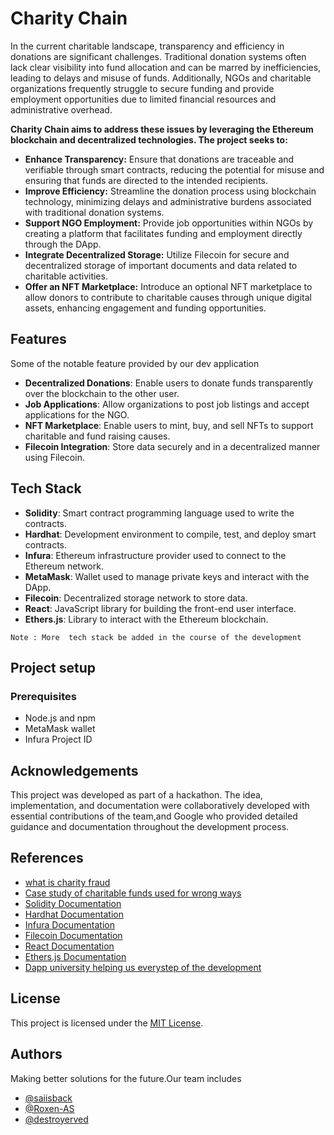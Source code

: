 
# Charity Chain

In the current charitable landscape, transparency and efficiency in donations are significant challenges. Traditional donation systems often lack clear visibility into fund allocation and can be marred by inefficiencies, leading to delays and misuse of funds. Additionally, NGOs and charitable organizations frequently struggle to secure funding and provide employment opportunities due to limited financial resources and administrative overhead.

**Charity Chain aims to address these issues by leveraging the Ethereum blockchain and decentralized technologies. The project seeks to:**

- **Enhance Transparency:** Ensure that donations are traceable and verifiable through smart contracts, reducing the potential for misuse and ensuring that funds are directed to the intended recipients.
- **Improve Efficiency:** Streamline the donation process using blockchain technology, minimizing delays and administrative burdens associated with traditional donation systems.
- **Support NGO Employment:** Provide job opportunities within NGOs by creating a platform that facilitates funding and employment directly through the DApp.
- **Integrate Decentralized Storage:** Utilize Filecoin for secure and decentralized storage of important documents and data related to charitable activities.
- **Offer an NFT Marketplace:** Introduce an optional NFT marketplace to allow donors to contribute to charitable causes through unique digital assets, enhancing engagement and funding opportunities.

## Features

Some of the notable feature provided by our dev application

- **Decentralized Donations**: Enable users to donate funds transparently over the blockchain to the other user.
- **Job Applications**: Allow organizations to post job listings and accept applications for the NGO.
- **NFT Marketplace**: Enable users to mint, buy, and sell NFTs to support charitable and fund raising  causes.
- **Filecoin Integration**: Store data securely and in a decentralized manner using Filecoin.

## Tech Stack

- **Solidity**: Smart contract programming language used to write the contracts.
- **Hardhat**: Development environment to compile, test, and deploy smart contracts.
- **Infura**: Ethereum infrastructure provider used to connect to the Ethereum network.
- **MetaMask**: Wallet used to manage private keys and interact with the DApp.
- **Filecoin**: Decentralized storage network to store data.
- **React**: JavaScript library for building the front-end user interface.
- **Ethers.js**: Library to interact with the Ethereum blockchain.

```Note : More  tech stack be added in the course of the development```

## Project setup

### Prerequisites

- Node.js and npm
- MetaMask wallet
- Infura Project ID
## Acknowledgements
This project was developed as part of a hackathon. The idea, implementation, and documentation were collaboratively developed with essential contributions of the team,and Google who provided detailed guidance and documentation throughout the development process.
## References

- [what is charity fraud](https://www.britannica.com/money/charity-fraud)
- [Case study of charitable funds used for wrong ways](https://www.gov.uk/government/case-studies/case-studies-of-insider-fraud-in-charities)
- [Solidity Documentation](https://docs.soliditylang.org/)
- [Hardhat Documentation](https://hardhat.org/getting-started/)
- [Infura Documentation](https://infura.io/docs)
- [Filecoin Documentation](https://docs.filecoin.io/)
- [React Documentation](https://reactjs.org/docs/getting-started.html)
- [Ethers.js Documentation](https://docs.ethers.io/v5/)
- [Dapp university helping us everystep of the development](https://www.dappuniversity.com/articles/the-ultimate-ethereum-dapp-tutorial)
## License

This project is licensed under the [MIT License](https://choosealicense.com/licenses/mit/).


## Authors

Making better solutions for the future.Our team includes

- [@saiisback](https://www.github.com/saiisback)
- [@Roxen-AS](https://github.com/Roxen-AS)
- [@destroyerved](https://github.com/destroyerved)

